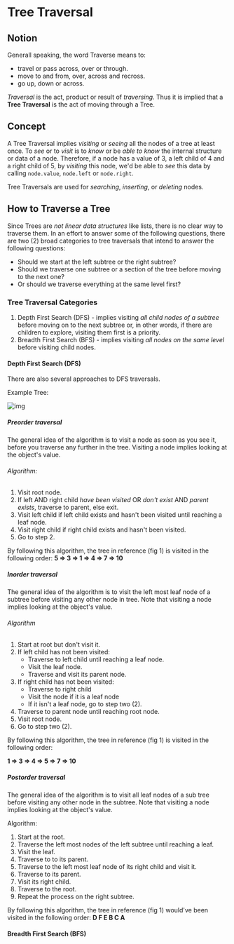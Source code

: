 # Tree Traversal

## Notion

Generall speaking, the word Traverse means to:

* travel or pass across, over or through.
* move to and from, over, across and recross.
* go up, down or across.

*Traversal* is the act, product or result of *traversing*. Thus it is implied that a **Tree Traversal** is the act of moving through a Tree.

## Concept

A Tree Traversal implies *visiting* or *seeing* all the nodes of a tree at least once. To *see* or to *visit* is to *know* or be *able to know* the internal structure or data of a node. Therefore, if a node has a value of 3, a left child of 4 and a right child of 5, by *visiting* this node, we'd be able to *see* this data by calling `node.value`, `node.left` or `node.right`.

Tree Traversals are used for *searching*, *inserting*, or *deleting* nodes.

## How to Traverse a Tree

Since Trees are *not linear data structures* like lists, there is no clear way to traverse them.  In an effort to answer some of the following questions, there are two (2) broad categories to tree traversals that intend to answer the following questions:

* Should we start at the left subtree or the right subtree? 
* Should we traverse one subtree or a section of the tree before moving to the next one? 
* Or should we traverse everything at the same level first?

### Tree Traversal Categories

1. Depth First Search (DFS) - implies visiting *all child nodes of a subtree* before moving on to the next subtree or, in other words, if there are children to explore, visiting them first is a priority.
2. Breadth First Search (BFS) - implies visiting *all nodes on the same level* before visiting child nodes. 

#### Depth First Search (DFS)

There are also several approaches to DFS traversals.

Example Tree:

 ![img](https://proxy.duckduckgo.com/iu/?u=https%3A%2F%2Ftse2.mm.bing.net%2Fth%3Fid%3DOIP.dEwNCti2QP7slYUr7E59KgHaGL%26pid%3DApi&f=1)

##### Preorder traversal

The general idea of the algorithm is to visit a node as soon as you see it, before you traverse any further in the tree.  Visiting a node implies looking at the object's value.

###### Algorithm: 

1. Visit root node.
2. If left AND right child *have been visited* OR *don't exist* AND *parent exists*, traverse to parent, else exit.
3. Visit left child if left child exists and hasn't been visited until reaching a leaf node.
4. Visit right child if right child exists and hasn't been visited.
5. Go to step 2.

By following this algorithm, the tree in reference (fig 1) is visited in the following order: **5 => 3 => 1 => 4 => 7 => 10**

##### Inorder traversal

The general idea of the algorithm is to visit the left most leaf node of a subtree before visiting any other node in tree. Note that visiting a node implies looking at the object's value. 

###### Algorithm

1. Start at root but don't visit it.
2. If left child has not been visited:
	* Traverse to left child until reaching a leaf node.
	* Visit the leaf node.
	* Traverse and visit its parent node.
3. If right child has not been visited:
	* Traverse to right child 
	* Visit the node if it is a leaf node
	* If it isn't a leaf node, go to step two (2).
4. Traverse to parent node until reaching root node.
5. Visit root node.
6. Go to step two (2).

By following this algorithm, the tree in reference (fig 1) is visited in the following order: 

**1 => 3 => 4 => 5 => 7 => 10**

##### Postorder traversal

The general idea of the algorithm is to visit all leaf nodes of a sub tree before visiting any other node in the subtree. Note that visiting a node implies looking at the object's value.

Algorithm:

1. Start at the root.
2. Traverse the left most nodes of the left subtree until reaching a leaf.
3. Visit the leaf.
4. Traverse to to its parent.
5. Traverse to the left most leaf node of its right child and visit it.
6. Traverse to its parent.
7. Visit its right child.
8. Traverse to the root.
9. Repeat the process on the right subtree.

By following this algorithm, the tree in reference (fig 1) would've been visited in the following order: **D F E B C A**

#### Breadth First Search (BFS)

